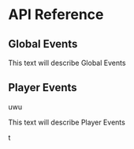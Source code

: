 # API Reference

## Global Events

This text will describe Global Events


## Player Events

uwu

This text will describe Player Events

t
